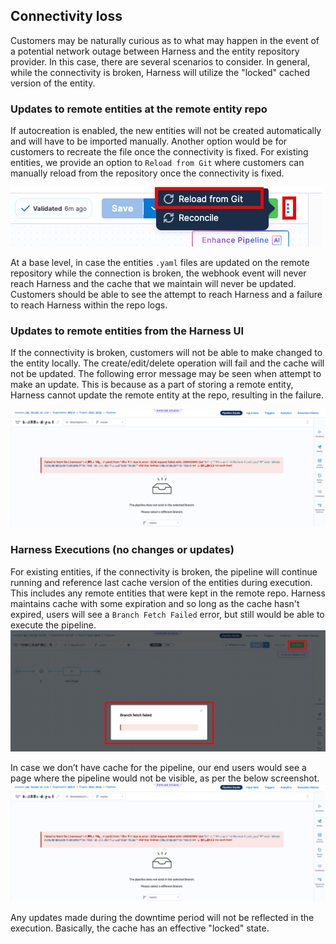 ## Connectivity loss
Customers may be naturally curious as to what may happen in the event of a potential network outage between Harness and the entity repository provider.  In this case, there are several scenarios to consider.  In general, while the connectivity is broken, Harness will utilize the "locked" cached version of the entity.

### Updates to remote entities at the remote entity repo
If autocreation is enabled, the new entities will not be created automatically and will have to be imported manually.  Another option would be for customers to recreate the file once the connectivity is fixed. For existing entities, we provide an option to `Reload from Git` where customers can manually reload from the repository once the connectivity is fixed.

![](/docs/platform/git-experience/static/entitycache-reloadfromgit.png)

At a base level, in case the entities `.yaml` files are updated on the remote repository while the connection is broken, the webhook event will never reach Harness and the cache that we maintain will never be updated. Customers should be able to see the attempt to reach Harness and a failure to reach Harness within the repo logs.

### Updates to remote entities from the Harness UI
If the connectivity is broken, customers will not be able to make changed to the entity locally.  The create/edit/delete operation will fail and the cache will not be updated.  The following error message may be seen when attempt to make an update.  This is because as a part of storing a remote entity, Harness cannot update the remote entity at the repo, resulting in the failure.

![](/docs/platform/git-experience/static/entitycache-brokenconnection.png)

### Harness Executions (no changes or updates)
For existing entities, if the connectivity is broken, the pipeline will continue running and reference last cache version of the entities during execution. This includes any remote entities that were kept in the remote repo.  Harness maintains cache with some expiration and so long as the cache hasn't expired, users will see a `Branch Fetch Failed` error, but still would be able to execute the pipeline.
![](/docs/platform/git-experience/static/entitycache-brokenconnectrun.png)

In case we don’t have cache for the pipeline, our end users would see a page where the pipeline would not be visible, as per the below screenshot. 
![](/docs/platform/git-experience/static/entitycache-brokenconnection.png)

Any updates made during the downtime period will not be reflected in the execution.  Basically, the cache has an effective "locked" state.  